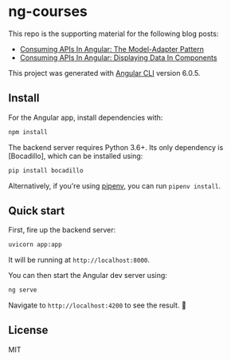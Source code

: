# ng-courses

This repo is the supporting material for the following blog posts:

- [Consuming APIs In Angular: The Model-Adapter Pattern](https://blog.florimondmanca.com/consuming-apis-in-angular-the-model-adapter-pattern)
- [Consuming APIs In Angular: Displaying Data In Components](https://blog.florimondmanca.com/consuming-apis-in-angular-displaying-data-in-components)

This project was generated with [Angular CLI](https://github.com/angular/angular-cli) version 6.0.5.

## Install

For the Angular app, install dependencies with:

```bash
npm install
```

The backend server requires Python 3.6+. Its only dependency is [Bocadillo], which can be installed using:

```bash
pip install bocadillo
```

Alternatively, if you're using [pipenv](https://github.com/pypa/pipenv), you can run `pipenv install`.

## Quick start

First, fire up the backend server:

```bash
uvicorn app:app
```

It will be running at `http://localhost:8000`.

You can then start the Angular dev server using:

```bash
ng serve
```

Navigate to `http://localhost:4200` to see the result. 🎊

## License

MIT
